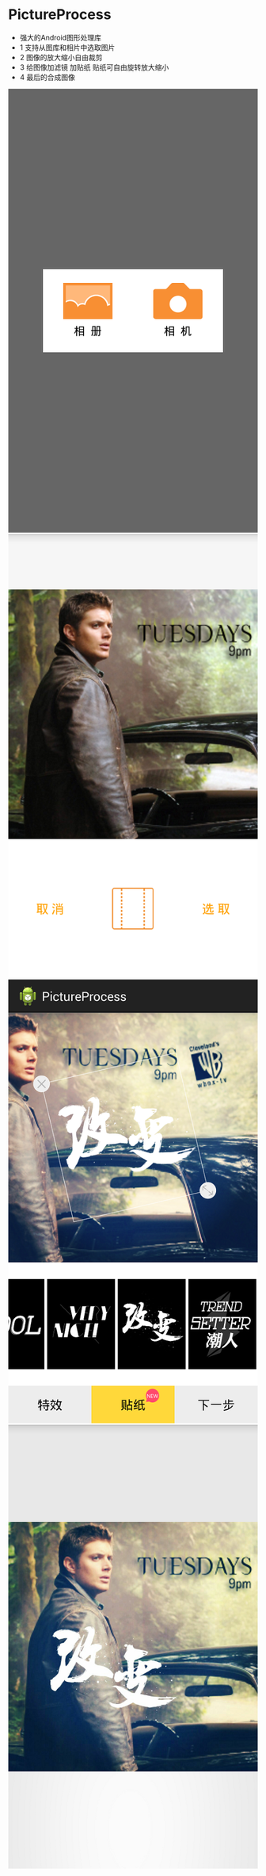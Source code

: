 PictureProcess
=============
- 强大的Android图形处理库
- 1 支持从图库和相片中选取图片
- 2 图像的放大缩小自由裁剪
- 3 给图像加滤镜 加贴纸 贴纸可自由旋转放大缩小
- 4 最后的合成图像

![image](img/1.png)
![image](img/2.png)
![image](img/3.png)
![image](img/4.png)

